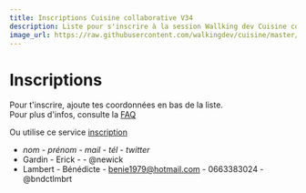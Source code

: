 ```yaml
---
title: Inscriptions Cuisine collaborative V34
description: Liste pour s'inscrire à la session Wallking dev Cuisine collaborative
image_url: https://raw.githubusercontent.com/walkingdev/cuisine/master/media/partage-pomme.jpg
---
```



# Inscriptions

Pour t'inscrire, ajoute tes coordonnées en bas de la liste.  
Pour plus d'infos, consulte la [FAQ](http://walkingdev.fr/#walkingdev/cuisine/blob/master/v34-faq.md)  

Ou utilise ce service [inscription](https://www.eventbrite.fr/e/billets-walking-dev-cuisine-29078499575)

* *nom - prénom - mail - tél - twitter*
* Gardin - Erick -  - @newick
* Lambert - Bénédicte - benie1979@hotmail.com - 0663383024 - @bndctlmbrt
